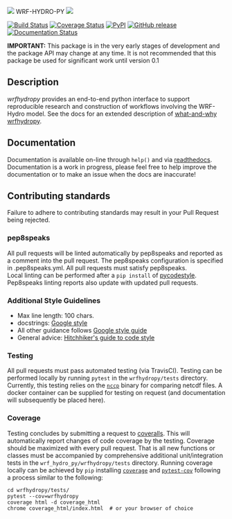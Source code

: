 ![](https://ral.ucar.edu/sites/default/files/public/wrf_hydro_symbol_logo_2017_09_150pxby63px.png) WRF-HYDRO-PY ![](https://www.python.org/static/community_logos/python-powered-h-140x182.png)

[![Build Status](https://travis-ci.org/NCAR/wrf_hydro_py.svg?branch=master)](https://travis-ci.org/NCAR/wrf_hydro_py)
[![Coverage Status](https://coveralls.io/repos/github/NCAR/wrf_hydro_py/badge.svg?branch=master&service=github)](https://coveralls.io/github/NCAR/wrf_hydro_py?branch=master)
[![PyPI](https://img.shields.io/pypi/v/wrfhydropy.svg)](https://pypi.python.org/pypi/wrfhydropy)
[![GitHub release](https://img.shields.io/github/release/NCAR/wrf_hydro_py.svg)](https://github.com/NCAR/wrf_hydro_py/releases/latest)
[![Documentation Status](https://readthedocs.org/projects/wrfhydropy/badge/?version=latest)](https://wrfhydropy.readthedocs.io/en/latest/?badge=latest)

**IMPORTANT:** This package is in the very early stages of development and the package API may change at any time. It is not recommended that this package be used for significant work until version 0.1

## Description
*wrfhydropy* provides an end-to-end python interface to support reproducible research and construction of workflows involving the 
WRF-Hydro model. See the docs for an extended description of [what-and-why wrfhydropy](https://wrfhydropy.readthedocs.io/en/documentation/what-and-why.html).

## Documentation
Documentation is available on-line through `help()` and via [readthedocs](https://wrfhydropy.readthedocs.io/en/latest/index.html). Documentation is a work in progress, please feel free to help improve the documentation or to make an issue when the docs are inaccurate!

## Contributing standards
Failure to adhere to contributing standards may result in your Pull Request being rejected.

### pep8speaks
All pull requests will be linted automatically by pep8speaks and reported as a comment into the pull request. The pep8speaks configuration is specified in .pep8speaks.yml. All pull requests must satisfy pep8speaks.  
Local linting can be performed after a `pip install` of [pycodestyle](https://github.com/PyCQA/pycodestyle). Pep8speaks linting reports also update with updated pull requests.

### Additional Style Guidelines
* Max line length: 100 chars.
* docstrings: [Google style](http://sphinxcontrib-napoleon.readthedocs.io/en/latest/example_google.html)
* All other guidance follows [Google style guide](https://google.github.io/styleguide/pyguide.html)
* General advice: [Hitchhiker's guide to code style](https://goo.gl/hqbW4r)

### Testing
All pull requests must pass automated testing (via TravisCI). Testing can be performed locally by running `pytest` in the `wrfhydropy/tests` directory. Currently, this testing relies on the [`nccp`](https://gitlab.com/remikz/nccmp) binary for comparing netcdf files. A docker container can be supplied for testing on request (and documentation will subsequently be placed here).

### Coverage
Testing concludes by submitting a request to [coveralls](https://coveralls.io/). This will automatically report changes of code coverage by the testing. Coverage should be maximized with every pull request. That is all new functions or classes must be accompanied by comprehensive additional unit/integration tests in the `wrf_hydro_py/wrfhydropy/tests` directory. Running coverage locally can be achieved by `pip` installing [`coverage`](https://pypi.org/project/coverage/) and [`pytest-cov`](https://pypi.org/project/pytest-cov/) following a process similar to the following: 
```
cd wrfhydropy/tests/
pytest --cov=wrfhydropy 
coverage html -d coverage_html
chrome coverage_html/index.html  # or your browser of choice
```
